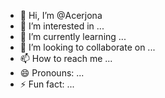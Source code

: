 - 👋 Hi, I’m @Acerjona
- 👀 I’m interested in ...
- 🌱 I’m currently learning ...
- 💞️ I’m looking to collaborate on ...
- 📫 How to reach me ...
- 😄 Pronouns: ...
- ⚡ Fun fact: ...

<!---
Acerjona/Acerjona is a ✨ special ✨ repository because its `README.md` (this file) appears on your GitHub profile.
You can click the Preview link to take a look at your changes.
--->
